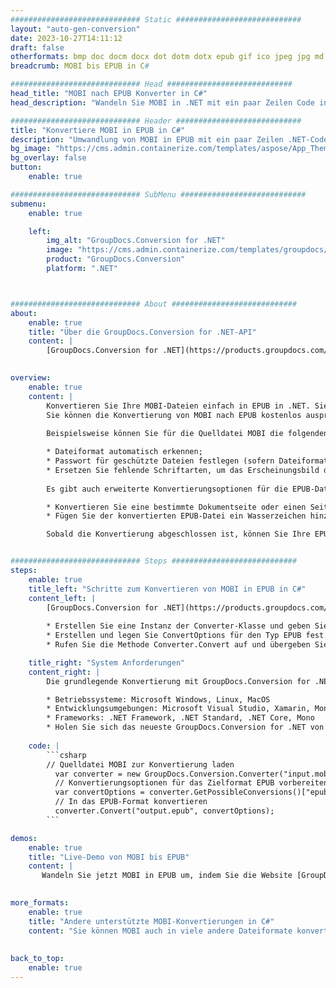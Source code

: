 ```yaml
---
############################# Static ############################
layout: "auto-gen-conversion"
date: 2023-10-27T14:11:12
draft: false
otherformats: bmp doc docm docx dot dotm dotx epub gif ico jpeg jpg md odt ott pdf png psd rtf tex tif tiff txt xps
breadcrumb: MOBI bis EPUB in C#

############################# Head ############################
head_title: "MOBI nach EPUB Konverter in C#"
head_description: "Wandeln Sie MOBI in .NET mit ein paar Zeilen Code in EPUB um. Verwenden Sie die GroupDocs Document Conversion API, um über 160 Dateiformate zu konvertieren."

############################# Header ############################
title: "Konvertiere MOBI in EPUB in C#"
description: "Umwandlung von MOBI in EPUB mit ein paar Zeilen .NET-Code"
bg_image: "https://cms.admin.containerize.com/templates/aspose/App_Themes/V3/images/bg/header1.png"
bg_overlay: false
button:
    enable: true

############################# SubMenu ############################
submenu:
    enable: true

    left:
        img_alt: "GroupDocs.Conversion for .NET"
        image: "https://cms.admin.containerize.com/templates/groupdocs/images/product-logos/90x90-noborder/groupdocs-conversion-net.png"
        product: "GroupDocs.Conversion"
        platform: ".NET"



############################# About ############################
about:
    enable: true
    title: "Über die GroupDocs.Conversion for .NET-API"
    content: |
        [GroupDocs.Conversion for .NET](https://products.groupdocs.com/conversion/net/) kann verwendet werden, um Microsoft Word, Excel, PowerPoint, PDF, Visio und andere Formate zu konvertieren. GroupDocs.Conversion ist eine eigenständige API, die sich für Backend- und interne Systeme eignet, bei denen eine hohe Leistung erforderlich ist. Es ist unabhängig von Software wie Microsoft oder Open Office.
    

overview:
    enable: true
    content: |
        Konvertieren Sie Ihre MOBI-Dateien einfach in EPUB in .NET. Sie können nur ein paar C#-Codezeilen auf jeder Plattform Ihrer Wahl verwenden, z. B. Windows, Linux, macOS.
        Sie können die Konvertierung von MOBI nach EPUB kostenlos ausprobieren und die Qualität der Konvertierungsergebnisse bewerten. Neben einfachen Dateikonvertierungsszenarien können Sie erweiterte Optionen zum Laden der Quelldatei MOBI und zum Speichern des Ausgabeergebnisses EPUB ausprobieren. 
        
        Beispielsweise können Sie für die Quelldatei MOBI die folgenden Ladeoptionen verwenden:

        * Dateiformat automatisch erkennen;
        * Passwort für geschützte Dateien festlegen (sofern Dateiformat dies unterstützt);
        * Ersetzen Sie fehlende Schriftarten, um das Erscheinungsbild des Dokuments beizubehalten.
        
        Es gibt auch erweiterte Konvertierungsoptionen für die EPUB-Datei:

        * Konvertieren Sie eine bestimmte Dokumentseite oder einen Seitenbereich;
        * Fügen Sie der konvertierten EPUB-Datei ein Wasserzeichen hinzu und vieles mehr.

        Sobald die Konvertierung abgeschlossen ist, können Sie Ihre EPUB-Datei im lokalen Dateipfad oder auf einem Speicher von Drittanbietern wie FTP, Amazon S3, Google Drive, Dropbox usw. speichern. Bitte beachten Sie, dass Sie MOBI in EPUB muss keine zusätzliche Software installiert werden - wie MS Office, Open Office, Adobe Acrobat Reader etc.


############################# Steps ############################
steps:
    enable: true
    title_left: "Schritte zum Konvertieren von MOBI in EPUB in C#"
    content_left: |
        [GroupDocs.Conversion for .NET](https://products.groupdocs.com/conversion/net/) erleichtert Entwicklern das Konvertieren einer MOBI-Datei in EPUB mit wenigen Codezeilen.
        
        * Erstellen Sie eine Instanz der Converter-Klasse und geben Sie die Datei MOBI mit dem vollständigen Pfad an
        * Erstellen und legen Sie ConvertOptions für den Typ EPUB fest.
        * Rufen Sie die Methode Converter.Convert auf und übergeben Sie den vollständigen Pfad und das Format (EPUB) als Parameter

    title_right: "System Anforderungen"
    content_right: |
        Die grundlegende Konvertierung mit GroupDocs.Conversion for .NET kann in nur wenigen einfachen Schritten durchgeführt werden. Unsere APIs werden auf allen wichtigen Plattformen und Betriebssystemen unterstützt. Stellen Sie vor dem Ausführen des folgenden Codes sicher, dass die folgenden Voraussetzungen auf Ihrem System installiert sind.

        * Betriebssysteme: Microsoft Windows, Linux, MacOS
        * Entwicklungsumgebungen: Microsoft Visual Studio, Xamarin, MonoDevelop
        * Frameworks: .NET Framework, .NET Standard, .NET Core, Mono
        * Holen Sie sich das neueste GroupDocs.Conversion for .NET von [Nuget](https://www.nuget.org/packages/groupdocs.conversion)
         
    code: |
        ```csharp    
        // Quelldatei MOBI zur Konvertierung laden
          var converter = new GroupDocs.Conversion.Converter("input.mobi");
          // Konvertierungsoptionen für das Zielformat EPUB vorbereiten
          var convertOptions = converter.GetPossibleConversions()["epub"].ConvertOptions;
          // In das EPUB-Format konvertieren
          converter.Convert("output.epub", convertOptions);
        ```

demos:
    enable: true
    title: "Live-Demo von MOBI bis EPUB"
    content: |
       Wandeln Sie jetzt MOBI in EPUB um, indem Sie die Website [GroupDocs.Conversion App](https://products.groupdocs.app/conversion/family) besuchen. Die Online-Demo hat die folgenden Vorteile
          

more_formats:
    enable: true
    title: "Andere unterstützte MOBI-Konvertierungen in C#"
    content: "Sie können MOBI auch in viele andere Dateiformate konvertieren. Bitte sehen Sie sich die Liste unten an."
       
       
back_to_top:
    enable: true
---
```

